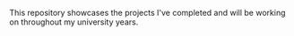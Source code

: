 This repository showcases the projects I've completed and will be working on throughout my university years.
